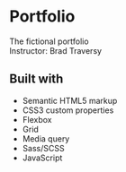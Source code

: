 # Portfolio

The fictional portfolio  
Instructor: Brad Traversy

## Built with

- Semantic HTML5 markup
- CSS3 custom properties
- Flexbox
- Grid
- Media query
- Sass/SCSS
- JavaScript
